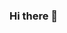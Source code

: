 <!DOCTYPE html>
<html>

### Hi there 👋

<!--
**Muradov2004/Muradov2004** is a ✨ _special_ ✨ repository because its `README.md` (this file) appears on your GitHub profile.
-->
<!--
<rect xmlns="http://www.w3.org/2000/svg" data-testid="card-bg" x="0.5" y="0.5" rx="4.5" height="99%" stroke="#e4e2e2" width="449" fill="url(#gradient)" stroke-opacity="1"/>

**Snake eating my contribution graph**
![snake gif](https://github.com/Muradov2004/Muradov2004/blob/output/github-contribution-grid-snake.svg)


[![Muradov's wakatime stats](https://github-readme-stats.vercel.app/api/wakatime?username=Muradov2004)](https://github.com/Muradov2004/github-readme-stats)


<a href="https://github.com/Muradov2004/github-readme-stats">
  <img align="center" src="https://github-readme-stats.vercel.app/api/pin/?username=Muradov2004&repo=github-readme-stats" />
</a>
<a href="https://github.com/Muradov2004/HospitalRegister.git">
  <img align="center" src="https://github-readme-stats.vercel.app/api/pin/?username=Muradov2004&repo=convoychat" />
</a>
-->
